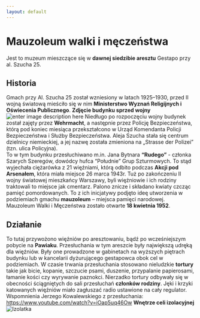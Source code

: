 ```yaml
---
layout: default
---
```

# Mauzoleum walki i męczeństwa
Jest to muzeum mieszczące się w **dawnej siedzibie aresztu** Gestapo przy al. Szucha 25.
## Historia
Gmach przy Al. Szucha 25 został wzniesiony w latach 1925–1930, przed II wojną światową mieściło się w nim **Ministerstwo Wyznań Religijnych i Oświecenia Publicznego**.
**Zdjęcie budynku sprzed wojny**
![enter image description here](https://upload.wikimedia.org/wikipedia/commons/9/97/Gmach_Ministerstwa_Wyzna%C5%84_Religijnych_i_O%C5%9Bwiecenia_Publicznego_al._Szucha_25_przed_1939.jpg)
Niedługo po rozpoczęciu wojny budynek został zajęty przez **Wehrmacht**, a następnie przez Policję Bezpieczeństwa, którą pod koniec miesiąca przekształcono w Urząd Komendanta Policji Bezpieczeństwa i Służby Bezpieczeństwa. Aleja Szucha stała się centrum dzielnicy niemieckiej, a jej nazwę została zmieniona na „Strasse der Polizei” (tzn. ulica Policyjna).  
To w tym budynku przesłuchiwano m.in. Jana Bytnara **“Rudego”** - członka Szarych Szeregów, dowódcy hufca “Południe” Grup Szturmowych. To stąd wyjechała ciężarówka z 21 więźniami, którą odbito podczas **Akcji pod Arsenałem**, która miała miejsce 26 marca 1943r.
Tuż po zakończeniu II wojny światowej mieszkańcy Warszawy, byli więźniowie i ich rodziny traktowali to miejsce jak cmentarz. Palono znicze i składano kwiaty czcząc pamięć pomordowanych. To z ich inicjatywy podjęto ideę utworzenia w podziemiach gmachu **mauzoleum** – miejsca pamięci narodowej.
Mauzoleum Walki i Męczeństwa zostało otwarte **18 kwietnia 1952**.
## Działanie
To tutaj przywożono więźniów po aresztowaniu, bądź po wcześniejszym pobycie na **Pawiaku**.
Przesłuchania w tym areszcie były największą udręką dla więźniów. Były one prowadzone w gabinetach na wyższych piętrach budynku lub w kancelarii dyżurującego gestapowca obok cel w podziemiach. W czasie trwania przesłuchania stosowano nieludzkie **tortury** takie jak bicie, kopanie, szczucie psami, duszenie, przypalanie papierosami, łamanie kości czy wyrywanie paznokci. Nierzadko tortury odbywały się w obecności ściągniętych do sali przesłuchań **członków rodziny**. Jęki i krzyki katowanych więźniów miało zagłuszać radio ustawione na cały regulator.
Wspomnienia Jerzego Kowalewskiego z przesłuchania: https://www.youtube.com/watch?v=iOap5uq46Ow
**Wnętrze celi izolacyjnej**
![Izolatka](https://upload.wikimedia.org/wikipedia/commons/3/30/Mauzoleum_Walki_i_M%C4%99cze%C5%84stwa_al._Szucha_11.JPG)
